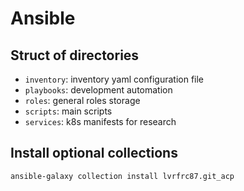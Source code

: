 # Ansible

## Struct of directories

- `inventory`: inventory yaml configuration file
- `playbooks`: development automation
- `roles`: general roles storage
- `scripts`: main scripts
- `services`: k8s manifests for research

## Install optional collections

```bash
ansible-galaxy collection install lvrfrc87.git_acp
```

